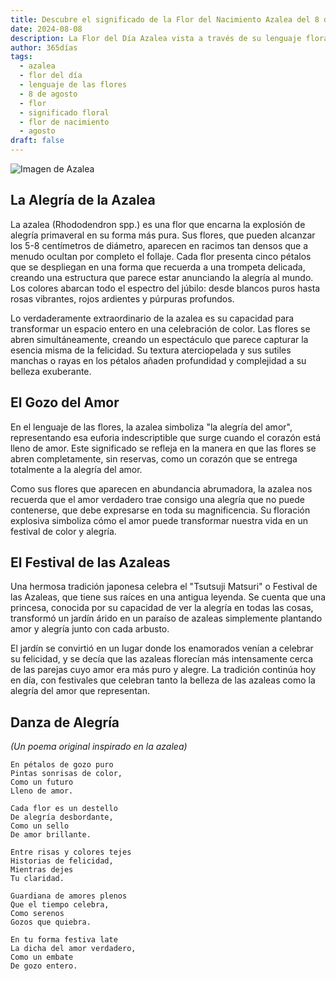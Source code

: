 ```yaml
---
title: Descubre el significado de la Flor del Nacimiento Azalea del 8 de agosto
date: 2024-08-08
description: La Flor del Día Azalea vista a través de su lenguaje floral e historias
author: 365días
tags:
  - azalea
  - flor del día
  - lenguaje de las flores
  - 8 de agosto
  - flor
  - significado floral
  - flor de nacimiento
  - agosto
draft: false
---
```



![Imagen de Azalea](https://cdn.pixabay.com/photo/2018/05/15/03/08/azaleas-3402117_1280.jpg#center)


## La Alegría de la Azalea

La azalea (Rhododendron spp.) es una flor que encarna la explosión de alegría primaveral en su forma más pura. Sus flores, que pueden alcanzar los 5-8 centímetros de diámetro, aparecen en racimos tan densos que a menudo ocultan por completo el follaje. Cada flor presenta cinco pétalos que se despliegan en una forma que recuerda a una trompeta delicada, creando una estructura que parece estar anunciando la alegría al mundo. Los colores abarcan todo el espectro del júbilo: desde blancos puros hasta rosas vibrantes, rojos ardientes y púrpuras profundos.

Lo verdaderamente extraordinario de la azalea es su capacidad para transformar un espacio entero en una celebración de color. Las flores se abren simultáneamente, creando un espectáculo que parece capturar la esencia misma de la felicidad. Su textura aterciopelada y sus sutiles manchas o rayas en los pétalos añaden profundidad y complejidad a su belleza exuberante.

## El Gozo del Amor

En el lenguaje de las flores, la azalea simboliza "la alegría del amor", representando esa euforia indescriptible que surge cuando el corazón está lleno de amor. Este significado se refleja en la manera en que las flores se abren completamente, sin reservas, como un corazón que se entrega totalmente a la alegría del amor.

Como sus flores que aparecen en abundancia abrumadora, la azalea nos recuerda que el amor verdadero trae consigo una alegría que no puede contenerse, que debe expresarse en toda su magnificencia. Su floración explosiva simboliza cómo el amor puede transformar nuestra vida en un festival de color y alegría.

## El Festival de las Azaleas

Una hermosa tradición japonesa celebra el "Tsutsuji Matsuri" o Festival de las Azaleas, que tiene sus raíces en una antigua leyenda. Se cuenta que una princesa, conocida por su capacidad de ver la alegría en todas las cosas, transformó un jardín árido en un paraíso de azaleas simplemente plantando amor y alegría junto con cada arbusto.

El jardín se convirtió en un lugar donde los enamorados venían a celebrar su felicidad, y se decía que las azaleas florecían más intensamente cerca de las parejas cuyo amor era más puro y alegre. La tradición continúa hoy en día, con festivales que celebran tanto la belleza de las azaleas como la alegría del amor que representan.

## Danza de Alegría
*(Un poema original inspirado en la azalea)*

```
En pétalos de gozo puro
Pintas sonrisas de color,
Como un futuro
Lleno de amor.

Cada flor es un destello
De alegría desbordante,
Como un sello
De amor brillante.

Entre risas y colores tejes
Historias de felicidad,
Mientras dejes
Tu claridad.

Guardiana de amores plenos
Que el tiempo celebra,
Como serenos
Gozos que quiebra.

En tu forma festiva late
La dicha del amor verdadero,
Como un embate
De gozo entero.
```